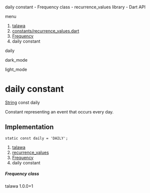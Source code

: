 




daily constant - Frequency class - recurrence\_values library - Dart API







menu

1. [talawa](../../index.html)
2. [constants/recurrence\_values.dart](../../file-___home_harshil_Desktop_open-source_palisadoes_talawa_lib_constants_recurrence_values/)
3. [Frequency](../../file-___home_harshil_Desktop_open-source_palisadoes_talawa_lib_constants_recurrence_values/Frequency-class.html)
4. daily constant

daily


dark\_mode

light\_mode




# daily constant


[String](https://api.flutter.dev/flutter/dart-core/String-class.html)
const daily

Constant representing an event that occurs every day.


## Implementation

```
static const daily = 'DAILY';
```

 


1. [talawa](../../index.html)
2. [recurrence\_values](../../file-___home_harshil_Desktop_open-source_palisadoes_talawa_lib_constants_recurrence_values/)
3. [Frequency](../../file-___home_harshil_Desktop_open-source_palisadoes_talawa_lib_constants_recurrence_values/Frequency-class.html)
4. daily constant

##### Frequency class





talawa
1.0.0+1






